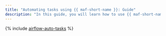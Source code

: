 ```yaml
---
title: "Automating tasks using {{ maf-short-name }}: Guide"
description: "In this guide, you will learn how to use {{ maf-short-name }} for automating operations with {{ yq-full-name }} data. This guide describes the key stages of the process, from preparing the infrastructure to inspecting the results and deleting the resources you created."
---
```


{% include [airflow-auto-tasks](../../_tutorials/dataplatform/airflow-auto-tasks.md) %}